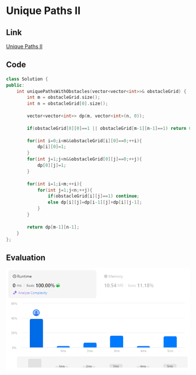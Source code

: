 # Unique Paths II
## Link
[Unique Paths II](https://leetcode.com/problems/unique-paths-ii/)

## Code
```cpp
class Solution {
public:
    int uniquePathsWithObstacles(vector<vector<int>>& obstacleGrid) {
        int m = obstacleGrid.size();
        int n = obstacleGrid[0].size();

        vector<vector<int>> dp(m, vector<int>(n, 0));

        if(obstacleGrid[0][0]==1 || obstacleGrid[m-1][n-1]==1) return 0;

        for(int i=0;i<m&&obstacleGrid[i][0]==0;++i){
            dp[i][0]=1;
        }
        for(int j=1;j<n&&obstacleGrid[0][j]==0;++j){
            dp[0][j]=1;
        }

        for(int i=1;i<m;++i){
            for(int j=1;j<n;++j){
                if(obstacleGrid[i][j]==1) continue;
                else dp[i][j]=dp[i-1][j]+dp[i][j-1];
            }
        }

        return dp[m-1][n-1];
    }
};
```

## Evaluation
![Unique Paths II](./04.PNG)